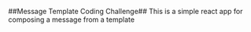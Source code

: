 ##Message Template Coding Challenge##
This is a simple react app for composing a message from a template
